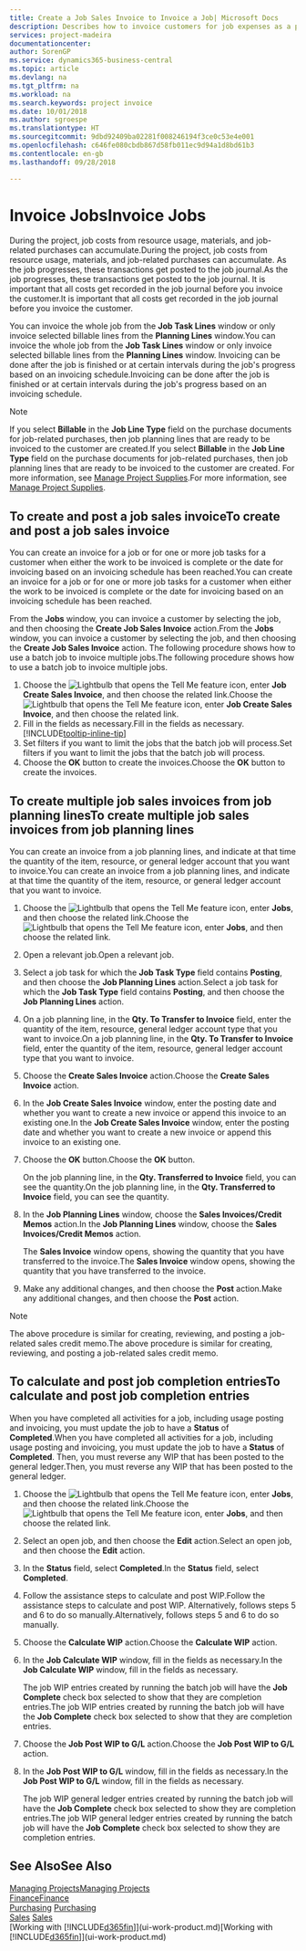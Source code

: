 ```yaml
---
title: Create a Job Sales Invoice to Invoice a Job| Microsoft Docs
description: Describes how to invoice customers for job expenses as a project progresses.
services: project-madeira
documentationcenter: 
author: SorenGP
ms.service: dynamics365-business-central
ms.topic: article
ms.devlang: na
ms.tgt_pltfrm: na
ms.workload: na
ms.search.keywords: project invoice
ms.date: 10/01/2018
ms.author: sgroespe
ms.translationtype: HT
ms.sourcegitcommit: 9dbd92409ba02281f008246194f3ce0c53e4e001
ms.openlocfilehash: c646fe080cbdb867d58fb011ec9d94a1d8bd61b3
ms.contentlocale: en-gb
ms.lasthandoff: 09/28/2018

---
```

# <a name="invoice-jobs"></a><span data-ttu-id="85292-103">Invoice Jobs</span><span class="sxs-lookup"><span data-stu-id="85292-103">Invoice Jobs</span></span>
<span data-ttu-id="85292-104">During the project, job costs from resource usage, materials, and job-related purchases can accumulate.</span><span class="sxs-lookup"><span data-stu-id="85292-104">During the project, job costs from resource usage, materials, and job-related purchases can accumulate.</span></span> <span data-ttu-id="85292-105">As the job progresses, these transactions get posted to the job journal.</span><span class="sxs-lookup"><span data-stu-id="85292-105">As the job progresses, these transactions get posted to the job journal.</span></span> <span data-ttu-id="85292-106">It is important that all costs get recorded in the job journal before you invoice the customer.</span><span class="sxs-lookup"><span data-stu-id="85292-106">It is important that all costs get recorded in the job journal before you invoice the customer.</span></span>

<span data-ttu-id="85292-107">You can invoice the whole job from the **Job Task Lines** window or only invoice selected billable lines from the **Planning Lines** window.</span><span class="sxs-lookup"><span data-stu-id="85292-107">You can invoice the whole job from the **Job Task Lines** window or only invoice selected billable lines from the **Planning Lines** window.</span></span> <span data-ttu-id="85292-108">Invoicing can be done after the job is finished or at certain intervals during the job's progress based on an invoicing schedule.</span><span class="sxs-lookup"><span data-stu-id="85292-108">Invoicing can be done after the job is finished or at certain intervals during the job's progress based on an invoicing schedule.</span></span>

> [!NOTE]  
>   <span data-ttu-id="85292-109">If you select **Billable** in the **Job Line Type** field on the purchase documents for job-related purchases, then job planning lines that are ready to be invoiced to the customer are created.</span><span class="sxs-lookup"><span data-stu-id="85292-109">If you select **Billable** in the **Job Line Type** field on the purchase documents for job-related purchases, then job planning lines that are ready to be invoiced to the customer are created.</span></span> <span data-ttu-id="85292-110">For more information, see [Manage Project Supplies](projects-how-manage-project-supplies.md).</span><span class="sxs-lookup"><span data-stu-id="85292-110">For more information, see [Manage Project Supplies](projects-how-manage-project-supplies.md).</span></span>

## <a name="to-create-and-post-a-job-sales-invoice"></a><span data-ttu-id="85292-111">To create and post a job sales invoice</span><span class="sxs-lookup"><span data-stu-id="85292-111">To create and post a job sales invoice</span></span>
<span data-ttu-id="85292-112">You can create an invoice for a job or for one or more job tasks for a customer when either the work to be invoiced is complete or the date for invoicing based on an invoicing schedule has been reached.</span><span class="sxs-lookup"><span data-stu-id="85292-112">You can create an invoice for a job or for one or more job tasks for a customer when either the work to be invoiced is complete or the date for invoicing based on an invoicing schedule has been reached.</span></span>

<span data-ttu-id="85292-113">From the **Jobs** window, you can invoice a customer by selecting the job, and then choosing the **Create Job Sales Invoice** action.</span><span class="sxs-lookup"><span data-stu-id="85292-113">From the **Jobs** window, you can invoice a customer by selecting the job, and then choosing the **Create Job Sales Invoice** action.</span></span> <span data-ttu-id="85292-114">The following procedure shows how to use a batch job to invoice multiple jobs.</span><span class="sxs-lookup"><span data-stu-id="85292-114">The following procedure shows how to use a batch job to invoice multiple jobs.</span></span>  

1. <span data-ttu-id="85292-115">Choose the ![Lightbulb that opens the Tell Me feature](media/ui-search/search_small.png "Tell me what you want to do") icon, enter **Job Create Sales Invoice**, and then choose the related link.</span><span class="sxs-lookup"><span data-stu-id="85292-115">Choose the ![Lightbulb that opens the Tell Me feature](media/ui-search/search_small.png "Tell me what you want to do") icon, enter **Job Create Sales Invoice**, and then choose the related link.</span></span>  
2. <span data-ttu-id="85292-116">Fill in the fields as necessary.</span><span class="sxs-lookup"><span data-stu-id="85292-116">Fill in the fields as necessary.</span></span> [!INCLUDE[tooltip-inline-tip](includes/tooltip-inline-tip_md.md)]
3. <span data-ttu-id="85292-117">Set filters if you want to limit the jobs that the batch job will process.</span><span class="sxs-lookup"><span data-stu-id="85292-117">Set filters if you want to limit the jobs that the batch job will process.</span></span>
4. <span data-ttu-id="85292-118">Choose the **OK** button to create the invoices.</span><span class="sxs-lookup"><span data-stu-id="85292-118">Choose the **OK** button to create the invoices.</span></span>  

## <a name="to-create-multiple-job-sales-invoices-from-job-planning-lines"></a><span data-ttu-id="85292-119">To create multiple job sales invoices from job planning lines</span><span class="sxs-lookup"><span data-stu-id="85292-119">To create multiple job sales invoices from job planning lines</span></span>
<span data-ttu-id="85292-120">You can create an invoice from a job planning lines, and indicate at that time the quantity of the item, resource, or general ledger account that you want to invoice.</span><span class="sxs-lookup"><span data-stu-id="85292-120">You can create an invoice from a job planning lines, and indicate at that time the quantity of the item, resource, or general ledger account that you want to invoice.</span></span>

1. <span data-ttu-id="85292-121">Choose the ![Lightbulb that opens the Tell Me feature](media/ui-search/search_small.png "Tell me what you want to do") icon, enter **Jobs**, and then choose the related link.</span><span class="sxs-lookup"><span data-stu-id="85292-121">Choose the ![Lightbulb that opens the Tell Me feature](media/ui-search/search_small.png "Tell me what you want to do") icon, enter **Jobs**, and then choose the related link.</span></span>
2. <span data-ttu-id="85292-122">Open a relevant job.</span><span class="sxs-lookup"><span data-stu-id="85292-122">Open a relevant job.</span></span>
3. <span data-ttu-id="85292-123">Select a job task for which the **Job Task Type** field contains **Posting**, and then choose the **Job Planning Lines** action.</span><span class="sxs-lookup"><span data-stu-id="85292-123">Select a job task for which the **Job Task Type** field contains **Posting**, and then choose the **Job Planning Lines** action.</span></span>  
4. <span data-ttu-id="85292-124">On a job planning line, in the **Qty. To Transfer to Invoice** field, enter the quantity of the item, resource, general ledger account type that you want to invoice.</span><span class="sxs-lookup"><span data-stu-id="85292-124">On a job planning line, in the **Qty. To Transfer to Invoice** field, enter the quantity of the item, resource, general ledger account type that you want to invoice.</span></span>  
5. <span data-ttu-id="85292-125">Choose the **Create Sales Invoice** action.</span><span class="sxs-lookup"><span data-stu-id="85292-125">Choose the **Create Sales Invoice** action.</span></span>
6. <span data-ttu-id="85292-126">In the **Job Create Sales Invoice** window, enter the posting date and whether you want to create a new invoice or append this invoice to an existing one.</span><span class="sxs-lookup"><span data-stu-id="85292-126">In the **Job Create Sales Invoice** window, enter the posting date and whether you want to create a new invoice or append this invoice to an existing one.</span></span>
7. <span data-ttu-id="85292-127">Choose the **OK** button.</span><span class="sxs-lookup"><span data-stu-id="85292-127">Choose the **OK** button.</span></span>  

    <span data-ttu-id="85292-128">On the job planning line, in the **Qty. Transferred to Invoice** field, you can see the quantity.</span><span class="sxs-lookup"><span data-stu-id="85292-128">On the job planning line, in the **Qty. Transferred to Invoice** field, you can see the quantity.</span></span>
8. <span data-ttu-id="85292-129">In the **Job Planning Lines** window, choose the **Sales Invoices/Credit Memos** action.</span><span class="sxs-lookup"><span data-stu-id="85292-129">In the **Job Planning Lines** window, choose the **Sales Invoices/Credit Memos** action.</span></span>

    <span data-ttu-id="85292-130">The **Sales Invoice** window opens, showing the quantity that you have transferred to the invoice.</span><span class="sxs-lookup"><span data-stu-id="85292-130">The **Sales Invoice** window opens, showing the quantity that you have transferred to the invoice.</span></span>  
9. <span data-ttu-id="85292-131">Make any additional changes, and then choose the **Post** action.</span><span class="sxs-lookup"><span data-stu-id="85292-131">Make any additional changes, and then choose the **Post** action.</span></span>

> [!NOTE]  
>   <span data-ttu-id="85292-132">The above procedure is similar for creating, reviewing, and posting a job-related sales credit memo.</span><span class="sxs-lookup"><span data-stu-id="85292-132">The above procedure is similar for creating, reviewing, and posting a job-related sales credit memo.</span></span>

## <a name="to-calculate-and-post-job-completion-entries"></a><span data-ttu-id="85292-133">To calculate and post job completion entries</span><span class="sxs-lookup"><span data-stu-id="85292-133">To calculate and post job completion entries</span></span>
<span data-ttu-id="85292-134">When you have completed all activities for a job, including usage posting and invoicing, you must update the job to have a **Status** of **Completed**.</span><span class="sxs-lookup"><span data-stu-id="85292-134">When you have completed all activities for a job, including usage posting and invoicing, you must update the job to have a **Status** of **Completed**.</span></span> <span data-ttu-id="85292-135">Then, you must reverse any WIP that has been posted to the general ledger.</span><span class="sxs-lookup"><span data-stu-id="85292-135">Then, you must reverse any WIP that has been posted to the general ledger.</span></span>

1. <span data-ttu-id="85292-136">Choose the ![Lightbulb that opens the Tell Me feature](media/ui-search/search_small.png "Tell me what you want to do") icon, enter **Jobs**, and then choose the related link.</span><span class="sxs-lookup"><span data-stu-id="85292-136">Choose the ![Lightbulb that opens the Tell Me feature](media/ui-search/search_small.png "Tell me what you want to do") icon, enter **Jobs**, and then choose the related link.</span></span>  
2. <span data-ttu-id="85292-137">Select an open job, and then choose the **Edit** action.</span><span class="sxs-lookup"><span data-stu-id="85292-137">Select an open job, and then choose the **Edit** action.</span></span>
3. <span data-ttu-id="85292-138">In the **Status** field, select **Completed**.</span><span class="sxs-lookup"><span data-stu-id="85292-138">In the **Status** field, select **Completed**.</span></span>
4. <span data-ttu-id="85292-139">Follow the assistance steps to calculate and post WIP.</span><span class="sxs-lookup"><span data-stu-id="85292-139">Follow the assistance steps to calculate and post WIP.</span></span> <span data-ttu-id="85292-140">Alternatively, follows steps 5 and 6 to do so manually.</span><span class="sxs-lookup"><span data-stu-id="85292-140">Alternatively, follows steps 5 and 6 to do so manually.</span></span>  
5. <span data-ttu-id="85292-141">Choose the **Calculate WIP** action.</span><span class="sxs-lookup"><span data-stu-id="85292-141">Choose the **Calculate WIP** action.</span></span>
6. <span data-ttu-id="85292-142">In the **Job Calculate WIP** window, fill in the fields as necessary.</span><span class="sxs-lookup"><span data-stu-id="85292-142">In the **Job Calculate WIP** window, fill in the fields as necessary.</span></span>  

     <span data-ttu-id="85292-143">The job WIP entries created by running the batch job will have the **Job Complete** check box selected to show that they are completion entries.</span><span class="sxs-lookup"><span data-stu-id="85292-143">The job WIP entries created by running the batch job will have the **Job Complete** check box selected to show that they are completion entries.</span></span>  
7. <span data-ttu-id="85292-144">Choose the **Job Post WIP to G/L** action.</span><span class="sxs-lookup"><span data-stu-id="85292-144">Choose the **Job Post WIP to G/L** action.</span></span>
8. <span data-ttu-id="85292-145">In the **Job Post WIP to G/L** window, fill in the fields as necessary.</span><span class="sxs-lookup"><span data-stu-id="85292-145">In the **Job Post WIP to G/L** window, fill in the fields as necessary.</span></span>  

     <span data-ttu-id="85292-146">The job WIP general ledger entries created by running the batch job will have the **Job Complete** check box selected to show they are completion entries.</span><span class="sxs-lookup"><span data-stu-id="85292-146">The job WIP general ledger entries created by running the batch job will have the **Job Complete** check box selected to show they are completion entries.</span></span>

## <a name="see-also"></a><span data-ttu-id="85292-147">See Also</span><span class="sxs-lookup"><span data-stu-id="85292-147">See Also</span></span>
[<span data-ttu-id="85292-148">Managing Projects</span><span class="sxs-lookup"><span data-stu-id="85292-148">Managing Projects</span></span>](projects-manage-projects.md)  
[<span data-ttu-id="85292-149">Finance</span><span class="sxs-lookup"><span data-stu-id="85292-149">Finance</span></span>](finance.md)  
<span data-ttu-id="85292-150">[Purchasing](purchasing-manage-purchasing.md)       </span><span class="sxs-lookup"><span data-stu-id="85292-150">[Purchasing](purchasing-manage-purchasing.md)       </span></span>  
<span data-ttu-id="85292-151">[Sales](sales-manage-sales.md)    </span><span class="sxs-lookup"><span data-stu-id="85292-151">[Sales](sales-manage-sales.md)    </span></span>  
<span data-ttu-id="85292-152">[Working with [!INCLUDE[d365fin](includes/d365fin_md.md)]](ui-work-product.md)</span><span class="sxs-lookup"><span data-stu-id="85292-152">[Working with [!INCLUDE[d365fin](includes/d365fin_md.md)]](ui-work-product.md)</span></span>  

